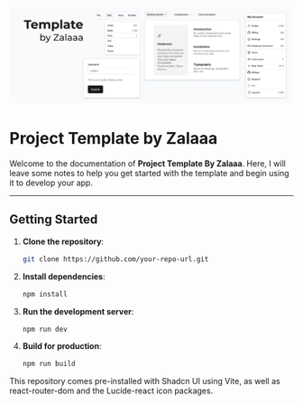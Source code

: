 # ![Header Image](./public/header.png)

# Project Template by Zalaaa

Welcome to the documentation of **Project Template By Zalaaa**. Here, I will leave some notes to help you get started with the template and begin using it to develop your app.

---

## Getting Started

1. **Clone the repository**:
    ```sh
    git clone https://github.com/your-repo-url.git
    ```
2. **Install dependencies**:
    ```sh
    npm install
    ```
3. **Run the development server**:
    ```sh
    npm run dev
    ```
4. **Build for production**:
    ```sh
    npm run build
    ```

This repository comes pre-installed with Shadcn UI using Vite, as well as react-router-dom and the Lucide-react icon packages.

